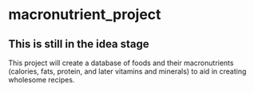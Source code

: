 # macronutrient_project
## This is still in the idea stage
This project will create a database of foods and their macronutrients (calories, fats, protein, and later vitamins and minerals) to aid in creating wholesome recipes.
